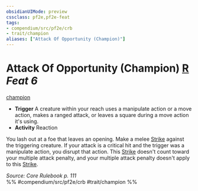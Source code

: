 ```yaml
---
obsidianUIMode: preview
cssclass: pf2e,pf2e-feat
tags:
- compendium/src/pf2e/crb
- trait/champion
aliases: ["Attack Of Opportunity (Champion)"]
---
```

# Attack Of Opportunity (Champion)  [R](chapter-9-playing-the-game.md#Actions "Reaction") *Feat 6*  
[champion](Reference/Rules/Traits/champion.md "Champion Class Trait")  

- **Trigger** A creature within your reach uses a manipulate action or a move action, makes a ranged attack, or leaves a square during a move action it's using.
- **Activity** Reaction

You lash out at a foe that leaves an opening. Make a melee [Strike](strike.md) against the triggering creature. If your attack is a critical hit and the trigger was a manipulate action, you disrupt that action. This [Strike](strike.md) doesn't count toward your multiple attack penalty, and your multiple attack penalty doesn't apply to this [Strike](strike.md).

*Source: Core Rulebook p. 111*  
%% #compendium/src/pf2e/crb #trait/champion %%